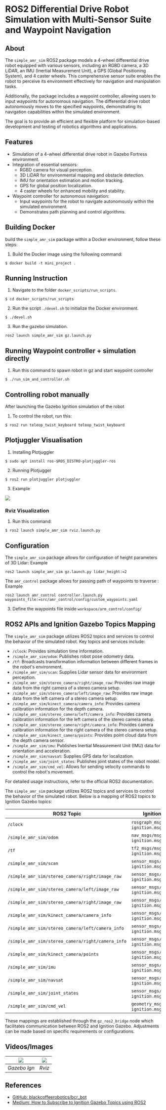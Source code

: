 # ROS2 Differential Drive Robot Simulation with Multi-Sensor Suite and Waypoint Navigation

## About

The `simple_amr_sim` ROS2 package models a 4-wheel differential drive robot equipped with various sensors, including an RGBD camera, a 3D LiDAR, an IMU (Inertial Measurement Unit), a GPS (Global Positioning System), and 4 caster wheels. This comprehensive sensor suite enables the robot to perceive its environment effectively for navigation and manipulation tasks.

Additionally, the package includes a waypoint controller, allowing users to input waypoints for autonomous navigation. The differential drive robot autonomously moves to the specified waypoints, demonstrating its navigation capabilities within the simulated environment.

The goal is to provide an efficient and flexible platform for simulation-based development and testing of robotics algorithms and applications.

## Features
- Simulation of a 4-wheel differential drive robot in Gazebo Fortress environment.
- Integration of essential sensors:
  - RGBD camera for visual perception.
  - 3D LiDAR for environmental mapping and obstacle detection.
  - IMU for orientation estimation and motion tracking.
  - GPS for global position localization.
  - 4 caster wheels for enhanced mobility and stability.
- Waypoint controller for autonomous navigation:
  - Input waypoints for the robot to navigate autonomously within the simulated environment.
  - Demonstrates path planning and control algorithms.




## Building Docker 
build the `simple_amr_sim` package within a Docker environment, follow these steps:

1. Build the Docker image using the following command:
```
$ docker build -t mini_project .
```
## Running Instruction

1. Navigate to the folder `docker_scripts/run_scripts`.
```
$ cd docker_scripts/run_scripts
```

2. Run the script `./devel.sh` to initialize the Docker environment.
```
$ ./devel.sh
```
3. Run the gazebo simulation.
```
ros2 launch simple_amr_sim gz.launch.py
```

## Running Waypoint controller + simulation directly

1. Run this command to spawn robot in gz and start waypoint controller 
```
$ ./run_sim_and_controller.sh
```
## Controlling robot manually

After launching the Gazebo Ignition simulation of the robot

1. To control the robot, run this:
```
$ ros2 run teleop_twist_keyboard teleop_twist_keyboard
```



## Plotjuggler Visualisation

1. Installing Plotjuggler
```
$ sudo apt install ros-$ROS_DISTRO-plotjuggler-ros
```

2. Running Plotjugger
```
$ ros2 run plotjuggler plotjuggler
```

3. Example 
 <img src="media/plot.jpg">       


### Rviz Visualization

1. Run this command:
```
$ ros2 launch simple_amr_sim rviz.launch.py
``` 

## Configuration
The `simple_amr_sim` package allows for configuration of height parameters of 3D Lidar:
Example
```
ros2 launch simple_amr_sim gz.launch.py lidar_height:=2
```

The `amr_control` package allows for passing path of waypoints to traverse :
Example
```
ros2 launch amr_control controller.launch.py waypoints_file:=src/amr_control/config/custom_waypoints.yaml
```


3. Define the waypoints file inside `workspace/arm_control/config/`

## ROS2 APIs and Ignition Gazebo Topics Mapping

The `simple_amr_sim` package utilizes ROS2 topics and services to control the behavior of the simulated robot. Key topics and services include:

- `/clock`: Provides simulation time information.
- `/simple_amr_sim/odom`: Publishes robot pose odometry data.
- `/tf`: Broadcasts transformation information between different frames in the robot's environment.
- `/simple_amr_sim/scan`: Supplies Lidar sensor data for environment perception.
- `/simple_amr_sim/stereo_camera/right/image_raw`: Provides raw image data from the right camera of a stereo camera setup.
- `/simple_amr_sim/stereo_camera/left/image_raw`: Provides raw image data from the left camera of a stereo camera setup.
- `/simple_amr_sim/kinect_camera/camera_info`: Provides camera calibration information for the depth camera.
- `/simple_amr_sim/stereo_camera/left/camera_info`: Provides camera calibration information for the left camera of the stereo camera setup.
- `/simple_amr_sim/stereo_camera/right/camera_info`: Provides camera calibration information for the right camera of the stereo camera setup.
- `/simple_amr_sim/kinect_camera/points`: Provides point cloud data from the depth camera sensor.
- `/simple_amr_sim/imu`: Publishes Inertial Measurement Unit (IMU) data for orientation and acceleration.
- `/simple_amr_sim/navsat`: Supplies GPS data for localization.
- `/simple_amr_sim/joint_states`: Publishes joint states of the robot model.
- `/simple_amr_sim/cmd_vel`: Allows for sending velocity commands to control the robot's movement.


For detailed usage instructions, refer to the official ROS2 documentation.

The `simple_amr_sim` package utilizes ROS2 topics and services to control the behavior of the simulated robot. Below is a mapping of ROS2 topics to Ignition Gazebo topics:

| ROS2 Topic                                      | Ignition Gazebo Topic                              |
|-------------------------------------------------|----------------------------------------------------|
| `/clock`                                        | `rosgraph_msgs/msg/Clock` → `ignition.msgs.Clock` |
| `/simple_amr_sim/odom`                              | `nav_msgs/msg/Odometry` → `ignition.msgs.Odometry`|
| `/tf`                                           | `tf2_msgs/msg/TFMessage` → `ignition.msgs.Pose_V` |
| `/simple_amr_sim/scan`                              | `sensor_msgs/msg/PointCloud2` → `ignition.msgs.PointCloudPacked` |
| `/simple_amr_sim/stereo_camera/right/image_raw`     | `sensor_msgs/msg/Image` → `ignition.msgs.Image`   |
| `/simple_amr_sim/stereo_camera/left/image_raw`      | `sensor_msgs/msg/Image` → `ignition.msgs.Image`   |
| `/simple_amr_sim/stereo_camera/right/image_raw`     | `sensor_msgs/msg/Image` → `ignition.msgs.Image`   |
| `/simple_amr_sim/kinect_camera/camera_info`         | `sensor_msgs/msg/CameraInfo` → `ignition.msgs.CameraInfo` |
| `/simple_amr_sim/stereo_camera/left/camera_info`    | `sensor_msgs/msg/CameraInfo` → `ignition.msgs.CameraInfo` |
| `/simple_amr_sim/stereo_camera/right/camera_info`   | `sensor_msgs/msg/CameraInfo` → `ignition.msgs.CameraInfo` |
| `/simple_amr_sim/kinect_camera/points`              | `sensor_msgs/msg/PointCloud2` → `ignition.msgs.PointCloudPacked` |
| `/simple_amr_sim/imu`                               | `sensor_msgs/msg/Imu` → `ignition.msgs.IMU`       |
| `/simple_amr_sim/navsat`                            | `sensor_msgs/msg/NavSatFix` → `ignition.msgs.NavSat` |
| `/simple_amr_sim/joint_states`                      | `sensor_msgs/msg/JointState` → `ignition.msgs.Model` |
| `/simple_amr_sim/cmd_vel`                           | `geometry_msgs/msg/Twist` → `ignition.msgs.Twist` |

These mappings are established through the `gz_ros2_bridge` node which facilitates communication between ROS2 and Ignition Gazebo. Adjustments can be made based on specific requirements or configurations.

## Videos/Images
| <img src="media/gz.gif">             | <img src="media/rviz.gif">              |  
| :----------------------------------: | :------------------------------------: |
|          _Gazebo Ign_                |                _Rviz_	                | 

## References
- [GitHub: blackcoffeerobotics/bcr_bot](https://github.com/blackcoffeerobotics/bcr_bot/tree/ros2)
- [Medium: How to Subscribe to Ignition Gazebo Topics using ROS2](https://medium.com/@geetkal67/how-to-subscribe-to-ignition-gazebo-topics-using-ros2-8bcff7a0242e)
